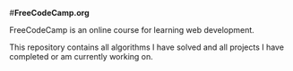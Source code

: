#**FreeCodeCamp.org**

FreeCodeCamp is an online course for learning web development.


This repository contains all algorithms I have solved and all projects I have completed or am currently working on. 